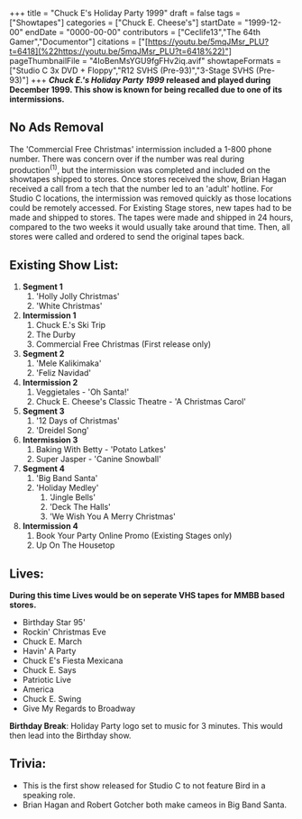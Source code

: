 +++
title = "Chuck E's Holiday Party 1999"
draft = false
tags = ["Showtapes"]
categories = ["Chuck E. Cheese's"]
startDate = "1999-12-00"
endDate = "0000-00-00"
contributors = ["Ceclife13","The 64th Gamer","Documentor"]
citations = ["[https://youtu.be/5mqJMsr_PLU?t=6418](%22https://youtu.be/5mqJMsr_PLU?t=6418%22)"]
pageThumbnailFile = "4IoBenMsYGU9fgFHv2iq.avif"
showtapeFormats = ["Studio C 3x DVD + Floppy","R12 SVHS (Pre-93)","3-Stage SVHS (Pre-93)"]
+++
***Chuck E.'s Holiday Party 1999* released and played during December 1999.
This show is known for being recalled due to one of its intermissions.**

## No Ads Removal

The 'Commercial Free Christmas' intermission included a 1-800 phone number. There was concern over if the number was real during production<sup>(1)</sup>, but the intermission was completed and included on the showtapes shipped to stores. Once stores received the show, Brian Hagan received a call from a tech that the number led to an 'adult' hotline. For Studio C locations, the intermission was removed quickly as those locations could be remotely accessed. For Existing Stage stores, new tapes had to be made and shipped to stores. The tapes were made and shipped in 24 hours, compared to the two weeks it would usually take around that time. Then, all stores were called and ordered to send the original tapes back.

## Existing Show List:

1.  **Segment 1**
    1.  'Holly Jolly Christmas'
    2.  'White Christmas'
2.  **Intermission 1**
    1.  Chuck E.'s Ski Trip
    2.  The Durby
    3.  Commercial Free Christmas (First release only)
3.  **Segment 2**
    1.  'Mele Kalikimaka'
    2.  'Feliz Navidad'
4.  **Intermission 2**
    1.  Veggietales - 'Oh Santa!'
    2.  Chuck E. Cheese's Classic Theatre - 'A Christmas Carol'
5.  **Segment 3**
    1.  '12 Days of Christmas'
    2.  'Dreidel Song'
6.  **Intermission 3**
    1.  Baking With Betty - 'Potato Latkes'
    2.  Super Jasper - 'Canine Snowball'
7.  **Segment 4**
    1.  'Big Band Santa'
    2.  'Holiday Medley'
        1.  'Jingle Bells'
        2.  'Deck The Halls'
        3.  'We Wish You A Merry Christmas'
8.  **Intermission 4**
    1.  Book Your Party Online Promo (Existing Stages only)
    2.  Up On The Housetop

## Lives:

**During this time Lives would be on seperate VHS tapes for MMBB based stores.**

- Birthday Star 95'
- Rockin' Christmas Eve
- Chuck E. March
- Havin' A Party
- Chuck E's Fiesta Mexicana
- Chuck E. Says
- Patriotic Live
- America
- Chuck E. Swing
- Give My Regards to Broadway

**Birthday Break**: Holiday Party logo set to music for 3 minutes. This would then lead into the Birthday show.

## Trivia:

- This is the first show released for Studio C to not feature Bird in a speaking role.
- Brian Hagan and Robert Gotcher both make cameos in Big Band Santa.
